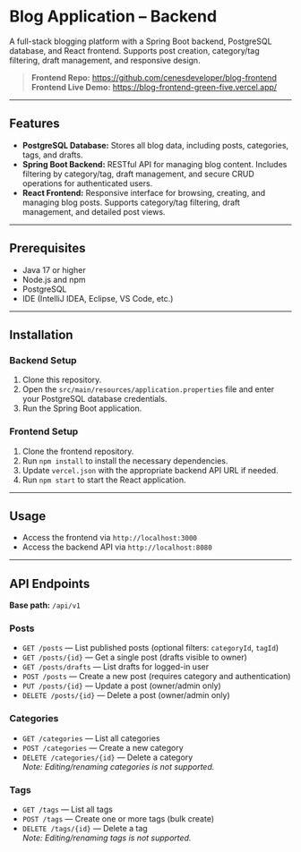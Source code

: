 # Blog Application – Backend

A full-stack blogging platform with a Spring Boot backend, PostgreSQL database, and React frontend. Supports post creation, category/tag filtering, draft management, and responsive design.

> **Frontend Repo:** https://github.com/cenesdeveloper/blog-frontend  
> **Frontend Live Demo:** https://blog-frontend-green-five.vercel.app/

---

## Features
- **PostgreSQL Database:** Stores all blog data, including posts, categories, tags, and drafts.
- **Spring Boot Backend:** RESTful API for managing blog content. Includes filtering by category/tag, draft management, and secure CRUD operations for authenticated users.
- **React Frontend:** Responsive interface for browsing, creating, and managing blog posts. Supports category/tag filtering, draft management, and detailed post views.

---

## Prerequisites
- Java 17 or higher  
- Node.js and npm  
- PostgreSQL  
- IDE (IntelliJ IDEA, Eclipse, VS Code, etc.)

---

## Installation

### Backend Setup
1. Clone this repository.  
2. Open the `src/main/resources/application.properties` file and enter your PostgreSQL database credentials.  
3. Run the Spring Boot application.

### Frontend Setup
1. Clone the frontend repository.  
2. Run `npm install` to install the necessary dependencies.  
3. Update `vercel.json` with the appropriate backend API URL if needed.  
4. Run `npm start` to start the React application.

---

## Usage
- Access the frontend via `http://localhost:3000`  
- Access the backend API via `http://localhost:8080`

---

## API Endpoints

**Base path:** `/api/v1`

### Posts
- `GET /posts` — List published posts (optional filters: `categoryId`, `tagId`)
- `GET /posts/{id}` — Get a single post (drafts visible to owner)
- `GET /posts/drafts` — List drafts for logged-in user
- `POST /posts` — Create a new post (requires category and authentication)
- `PUT /posts/{id}` — Update a post (owner/admin only)
- `DELETE /posts/{id}` — Delete a post (owner/admin only)

### Categories
- `GET /categories` — List all categories
- `POST /categories` — Create a new category
- `DELETE /categories/{id}` — Delete a category  
  *Note: Editing/renaming categories is not supported.*

### Tags
- `GET /tags` — List all tags
- `POST /tags` — Create one or more tags (bulk create)
- `DELETE /tags/{id}` — Delete a tag  
  *Note: Editing/renaming tags is not supported.*
